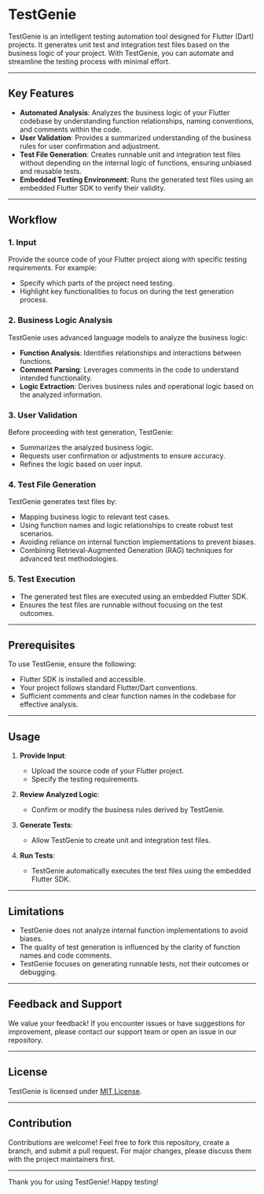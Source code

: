 # TestGenie

TestGenie is an intelligent testing automation tool designed for Flutter (Dart) projects. It generates unit test and integration test files based on the business logic of your project. With TestGenie, you can automate and streamline the testing process with minimal effort.

---

## Key Features

- **Automated Analysis**: Analyzes the business logic of your Flutter codebase by understanding function relationships, naming conventions, and comments within the code.
- **User Validation**: Provides a summarized understanding of the business rules for user confirmation and adjustment.
- **Test File Generation**: Creates runnable unit and integration test files without depending on the internal logic of functions, ensuring unbiased and reusable tests.
- **Embedded Testing Environment**: Runs the generated test files using an embedded Flutter SDK to verify their validity.

---

## Workflow

### 1. Input
Provide the source code of your Flutter project along with specific testing requirements. For example:
- Specify which parts of the project need testing.
- Highlight key functionalities to focus on during the test generation process.

### 2. Business Logic Analysis
TestGenie uses advanced language models to analyze the business logic:
- **Function Analysis**: Identifies relationships and interactions between functions.
- **Comment Parsing**: Leverages comments in the code to understand intended functionality.
- **Logic Extraction**: Derives business rules and operational logic based on the analyzed information.

### 3. User Validation
Before proceeding with test generation, TestGenie:
- Summarizes the analyzed business logic.
- Requests user confirmation or adjustments to ensure accuracy.
- Refines the logic based on user input.

### 4. Test File Generation
TestGenie generates test files by:
- Mapping business logic to relevant test cases.
- Using function names and logic relationships to create robust test scenarios.
- Avoiding reliance on internal function implementations to prevent biases.
- Combining Retrieval-Augmented Generation (RAG) techniques for advanced test methodologies.

### 5. Test Execution
- The generated test files are executed using an embedded Flutter SDK.
- Ensures the test files are runnable without focusing on the test outcomes.

---

## Prerequisites

To use TestGenie, ensure the following:
- Flutter SDK is installed and accessible.
- Your project follows standard Flutter/Dart conventions.
- Sufficient comments and clear function names in the codebase for effective analysis.

---

## Usage

1. **Provide Input**:
   - Upload the source code of your Flutter project.
   - Specify the testing requirements.

2. **Review Analyzed Logic**:
   - Confirm or modify the business rules derived by TestGenie.

3. **Generate Tests**:
   - Allow TestGenie to create unit and integration test files.

4. **Run Tests**:
   - TestGenie automatically executes the test files using the embedded Flutter SDK.

---

## Limitations

- TestGenie does not analyze internal function implementations to avoid biases.
- The quality of test generation is influenced by the clarity of function names and code comments.
- TestGenie focuses on generating runnable tests, not their outcomes or debugging.

---

## Feedback and Support

We value your feedback! If you encounter issues or have suggestions for improvement, please contact our support team or open an issue in our repository.

---

## License

TestGenie is licensed under [MIT License](LICENSE).

---

## Contribution

Contributions are welcome! Feel free to fork this repository, create a branch, and submit a pull request. For major changes, please discuss them with the project maintainers first.

---

Thank you for using TestGenie! Happy testing!
